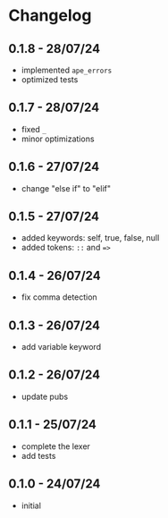 # Changelog

## 0.1.8 - 28/07/24

- implemented `ape_errors`
- optimized tests

## 0.1.7 - 28/07/24

- fixed `_`
- minor optimizations

## 0.1.6 - 27/07/24

- change "else if" to "elif"

## 0.1.5 - 27/07/24

- added keywords: self, true, false, null
- added tokens: `::` and `=>`

## 0.1.4 - 26/07/24

- fix comma detection

## 0.1.3 - 26/07/24

- add variable keyword

## 0.1.2 - 26/07/24

- update pubs

## 0.1.1 - 25/07/24

- complete the lexer
- add tests

## 0.1.0 - 24/07/24

- initial
